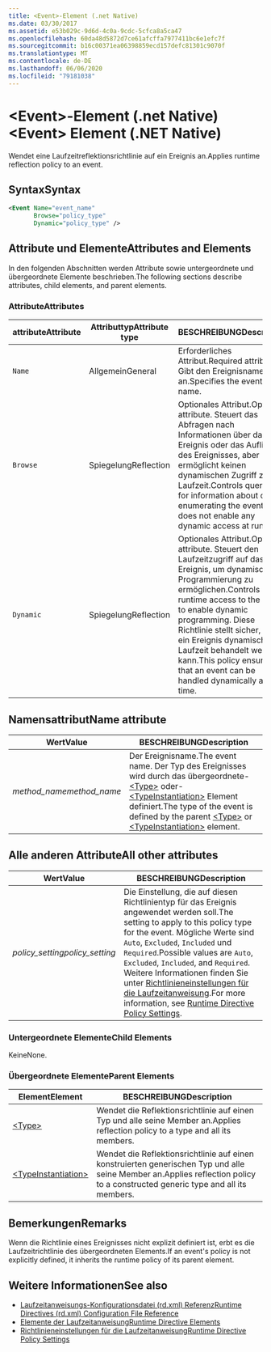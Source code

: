 ```yaml
---
title: <Event>-Element (.net Native)
ms.date: 03/30/2017
ms.assetid: e53b029c-9d6d-4c0a-9cdc-5cfca8a5ca47
ms.openlocfilehash: 60da48d5872d7ce61afcffa7977411bc6e1efc7f
ms.sourcegitcommit: b16c00371ea06398859ecd157defc81301c9070f
ms.translationtype: MT
ms.contentlocale: de-DE
ms.lasthandoff: 06/06/2020
ms.locfileid: "79181038"
---
```

# <a name="event-element-net-native"></a><span data-ttu-id="da6a0-102">\<Event>-Element (.net Native)</span><span class="sxs-lookup"><span data-stu-id="da6a0-102">\<Event> Element (.NET Native)</span></span>
<span data-ttu-id="da6a0-103">Wendet eine Laufzeitreflektionsrichtlinie auf ein Ereignis an.</span><span class="sxs-lookup"><span data-stu-id="da6a0-103">Applies runtime reflection policy to an event.</span></span>  
  
## <a name="syntax"></a><span data-ttu-id="da6a0-104">Syntax</span><span class="sxs-lookup"><span data-stu-id="da6a0-104">Syntax</span></span>  
  
```xml  
<Event Name="event_name"
       Browse="policy_type"
       Dynamic="policy_type" />  
```  
  
## <a name="attributes-and-elements"></a><span data-ttu-id="da6a0-105">Attribute und Elemente</span><span class="sxs-lookup"><span data-stu-id="da6a0-105">Attributes and Elements</span></span>  
 <span data-ttu-id="da6a0-106">In den folgenden Abschnitten werden Attribute sowie untergeordnete und übergeordnete Elemente beschrieben.</span><span class="sxs-lookup"><span data-stu-id="da6a0-106">The following sections describe attributes, child elements, and parent elements.</span></span>  
  
### <a name="attributes"></a><span data-ttu-id="da6a0-107">Attribute</span><span class="sxs-lookup"><span data-stu-id="da6a0-107">Attributes</span></span>  
  
|<span data-ttu-id="da6a0-108">attribute</span><span class="sxs-lookup"><span data-stu-id="da6a0-108">Attribute</span></span>|<span data-ttu-id="da6a0-109">Attributtyp</span><span class="sxs-lookup"><span data-stu-id="da6a0-109">Attribute type</span></span>|<span data-ttu-id="da6a0-110">BESCHREIBUNG</span><span class="sxs-lookup"><span data-stu-id="da6a0-110">Description</span></span>|  
|---------------|--------------------|-----------------|  
|`Name`|<span data-ttu-id="da6a0-111">Allgemein</span><span class="sxs-lookup"><span data-stu-id="da6a0-111">General</span></span>|<span data-ttu-id="da6a0-112">Erforderliches Attribut.</span><span class="sxs-lookup"><span data-stu-id="da6a0-112">Required attribute.</span></span> <span data-ttu-id="da6a0-113">Gibt den Ereignisnamen an.</span><span class="sxs-lookup"><span data-stu-id="da6a0-113">Specifies the event name.</span></span>|  
|`Browse`|<span data-ttu-id="da6a0-114">Spiegelung</span><span class="sxs-lookup"><span data-stu-id="da6a0-114">Reflection</span></span>|<span data-ttu-id="da6a0-115">Optionales Attribut.</span><span class="sxs-lookup"><span data-stu-id="da6a0-115">Optional attribute.</span></span> <span data-ttu-id="da6a0-116">Steuert das Abfragen nach Informationen über das Ereignis oder das Auflisten des Ereignisses, aber ermöglicht keinen dynamischen Zugriff zur Laufzeit.</span><span class="sxs-lookup"><span data-stu-id="da6a0-116">Controls querying for information about or enumerating the event but does not enable any dynamic access at run time.</span></span>|  
|`Dynamic`|<span data-ttu-id="da6a0-117">Spiegelung</span><span class="sxs-lookup"><span data-stu-id="da6a0-117">Reflection</span></span>|<span data-ttu-id="da6a0-118">Optionales Attribut.</span><span class="sxs-lookup"><span data-stu-id="da6a0-118">Optional attribute.</span></span> <span data-ttu-id="da6a0-119">Steuert den Laufzeitzugriff auf das Ereignis, um dynamische Programmierung zu ermöglichen.</span><span class="sxs-lookup"><span data-stu-id="da6a0-119">Controls runtime access to the event to enable dynamic programming.</span></span> <span data-ttu-id="da6a0-120">Diese Richtlinie stellt sicher, dass ein Ereignis dynamisch zur Laufzeit behandelt werden kann.</span><span class="sxs-lookup"><span data-stu-id="da6a0-120">This policy ensures that an event can be handled dynamically at run time.</span></span>|  
  
## <a name="name-attribute"></a><span data-ttu-id="da6a0-121">Namensattribut</span><span class="sxs-lookup"><span data-stu-id="da6a0-121">Name attribute</span></span>  
  
|<span data-ttu-id="da6a0-122">Wert</span><span class="sxs-lookup"><span data-stu-id="da6a0-122">Value</span></span>|<span data-ttu-id="da6a0-123">BESCHREIBUNG</span><span class="sxs-lookup"><span data-stu-id="da6a0-123">Description</span></span>|  
|-----------|-----------------|  
|<span data-ttu-id="da6a0-124">*method_name*</span><span class="sxs-lookup"><span data-stu-id="da6a0-124">*method_name*</span></span>|<span data-ttu-id="da6a0-125">Der Ereignisname.</span><span class="sxs-lookup"><span data-stu-id="da6a0-125">The event name.</span></span> <span data-ttu-id="da6a0-126">Der Typ des Ereignisses wird durch das übergeordnete- [\<Type>](type-element-net-native.md) oder- [\<TypeInstantiation>](typeinstantiation-element-net-native.md) Element definiert.</span><span class="sxs-lookup"><span data-stu-id="da6a0-126">The type of the event is defined by the parent [\<Type>](type-element-net-native.md) or [\<TypeInstantiation>](typeinstantiation-element-net-native.md) element.</span></span>|  
  
## <a name="all-other-attributes"></a><span data-ttu-id="da6a0-127">Alle anderen Attribute</span><span class="sxs-lookup"><span data-stu-id="da6a0-127">All other attributes</span></span>  
  
|<span data-ttu-id="da6a0-128">Wert</span><span class="sxs-lookup"><span data-stu-id="da6a0-128">Value</span></span>|<span data-ttu-id="da6a0-129">BESCHREIBUNG</span><span class="sxs-lookup"><span data-stu-id="da6a0-129">Description</span></span>|  
|-----------|-----------------|  
|<span data-ttu-id="da6a0-130">*policy_setting*</span><span class="sxs-lookup"><span data-stu-id="da6a0-130">*policy_setting*</span></span>|<span data-ttu-id="da6a0-131">Die Einstellung, die auf diesen Richtlinientyp für das Ereignis angewendet werden soll.</span><span class="sxs-lookup"><span data-stu-id="da6a0-131">The setting to apply to this policy type for the event.</span></span> <span data-ttu-id="da6a0-132">Mögliche Werte sind `Auto`, `Excluded`, `Included` und `Required`.</span><span class="sxs-lookup"><span data-stu-id="da6a0-132">Possible values are `Auto`, `Excluded`, `Included`, and `Required`.</span></span> <span data-ttu-id="da6a0-133">Weitere Informationen finden Sie unter [Richtlinieneinstellungen für die Laufzeitanweisung](runtime-directive-policy-settings.md).</span><span class="sxs-lookup"><span data-stu-id="da6a0-133">For more information, see [Runtime Directive Policy Settings](runtime-directive-policy-settings.md).</span></span>|  
  
### <a name="child-elements"></a><span data-ttu-id="da6a0-134">Untergeordnete Elemente</span><span class="sxs-lookup"><span data-stu-id="da6a0-134">Child Elements</span></span>  
 <span data-ttu-id="da6a0-135">Keine</span><span class="sxs-lookup"><span data-stu-id="da6a0-135">None.</span></span>  
  
### <a name="parent-elements"></a><span data-ttu-id="da6a0-136">Übergeordnete Elemente</span><span class="sxs-lookup"><span data-stu-id="da6a0-136">Parent Elements</span></span>  
  
|<span data-ttu-id="da6a0-137">Element</span><span class="sxs-lookup"><span data-stu-id="da6a0-137">Element</span></span>|<span data-ttu-id="da6a0-138">BESCHREIBUNG</span><span class="sxs-lookup"><span data-stu-id="da6a0-138">Description</span></span>|  
|-------------|-----------------|  
|[\<Type>](type-element-net-native.md)|<span data-ttu-id="da6a0-139">Wendet die Reflektionsrichtlinie auf einen Typ und alle seine Member an.</span><span class="sxs-lookup"><span data-stu-id="da6a0-139">Applies reflection policy to a type and all its members.</span></span>|  
|[\<TypeInstantiation>](typeinstantiation-element-net-native.md)|<span data-ttu-id="da6a0-140">Wendet die Reflektionsrichtlinie auf einen konstruierten generischen Typ und alle seine Member an.</span><span class="sxs-lookup"><span data-stu-id="da6a0-140">Applies reflection policy to a constructed generic type and all its members.</span></span>|  
  
## <a name="remarks"></a><span data-ttu-id="da6a0-141">Bemerkungen</span><span class="sxs-lookup"><span data-stu-id="da6a0-141">Remarks</span></span>  
 <span data-ttu-id="da6a0-142">Wenn die Richtlinie eines Ereignisses nicht explizit definiert ist, erbt es die Laufzeitrichtlinie des übergeordneten Elements.</span><span class="sxs-lookup"><span data-stu-id="da6a0-142">If an event's policy is not explicitly defined, it inherits the runtime policy of its parent element.</span></span>  
  
## <a name="see-also"></a><span data-ttu-id="da6a0-143">Weitere Informationen</span><span class="sxs-lookup"><span data-stu-id="da6a0-143">See also</span></span>

- [<span data-ttu-id="da6a0-144">Laufzeitanweisungs-Konfigurationsdatei (rd.xml) Referenz</span><span class="sxs-lookup"><span data-stu-id="da6a0-144">Runtime Directives (rd.xml) Configuration File Reference</span></span>](runtime-directives-rd-xml-configuration-file-reference.md)
- [<span data-ttu-id="da6a0-145">Elemente der Laufzeitanweisung</span><span class="sxs-lookup"><span data-stu-id="da6a0-145">Runtime Directive Elements</span></span>](runtime-directive-elements.md)
- [<span data-ttu-id="da6a0-146">Richtlinieneinstellungen für die Laufzeitanweisung</span><span class="sxs-lookup"><span data-stu-id="da6a0-146">Runtime Directive Policy Settings</span></span>](runtime-directive-policy-settings.md)
